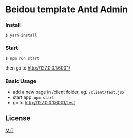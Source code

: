 Beidou template Antd Admin
=================

### Install

```
$ yarn install
```

### Start  

``` 
$ npm run start
```  

then go to http://127.0.0.1:6001/

### Basic Usage

* add a new page in /client folder, eg. `/client/test.jsx`
* start app: `npm start`
* go to http://127.0.0.1:6001/test


## License

[MIT](LICENSE)
